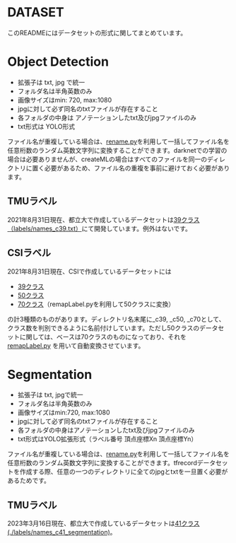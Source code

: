 # DATASET
このREADMEにはデータセットの形式に関してまとめています。

# Object Detection

  * 拡張子は txt, jpg で統一
  * フォルダ名は半角英数のみ
  * 画像サイズはmin: 720, max:1080
  * jpgに対して必ず同名のtxtファイルが存在すること
  * 各フォルダの中身は アノテーションしたtxt及びjpgファイルのみ
  * txt形式は YOLO形式

ファイル名が重複している場合は、[rename.py](./script/rename.py)を利用して一括してファイル名を任意桁数のランダム英数文字列に変換することができます。darknetでの学習の場合は必要ありませんが、createMLの場合はすべてのファイルを同一のディレクトリに置く必要があるため、ファイル名の重複を事前に避けておく必要があります。

## TMUラベル
2021年8月31日現在、都立大で作成しているデータセットは[39クラス（labels/names_c39.txt）](./labels/names_c39.txt)にて開発しています。例外はないです。

## CSIラベル
2021年8月31日現在、CSIで作成しているデータセットには

  * [39クラス](./labels/names_c39.txt)
  * [50クラス](./labels/names_c50.txt)
  * [70クラス](./labels/names_c70.txt)（remapLabel.pyを利用して50クラスに変換）

  の計3種類のものがあります。ディレクトリ名末尾に_c39, _c50, _c70として、クラス数を判別できるように名前付けしています。ただし50クラスのデータセットに関しては、ベースは70クラスのものになっており、それを [remapLabel.py](./script/remapLabel.py) を用いて自動変換させています。


# Segmentation
  * 拡張子は txt, jpgで統一
  * フォルダ名は半角英数のみ
  * 画像サイズはmin:720, max:1080
  * jpgに対して必ず同名のtxtファイルが存在すること
  * 各フォルダの中身はアノテーションしたtxt及びjpgファイルのみ
  * txt形式はYOLO拡張形式（ラベル番号 頂点座標Xn 頂点座標Yn）

ファイル名が重複している場合は、[rename.py](./script/rename.py)を利用して一括してファイル名を任意桁数のランダム英数文字列に変換することができます。tfrecordデータセットを作成する際、任意の一つのディレクトリに全てのjpgとtxtを一旦置く必要があるためです。

## TMUラベル
2023年3月16日現在、都立大で作成しているデータセットは[41クラス(./labels/names_c41_segmentation)](./labels/names_c41_segmentation.txt)。